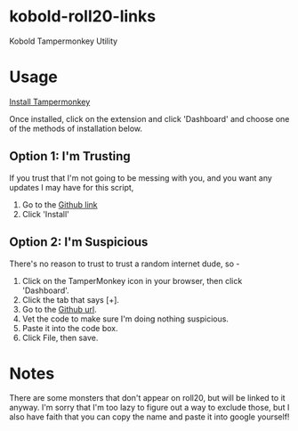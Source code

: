 # kobold-roll20-links
Kobold Tampermonkey Utility

# Usage

[Install Tampermonkey](https://chrome.google.com/webstore/detail/tampermonkey/dhdgffkkebhmkfjojejmpbldmpobfkfo?hl=en)

Once installed, click on the extension and click 'Dashboard' and choose one of the methods of installation below.

## Option 1: I'm Trusting

If you trust that I'm not going to be messing with you, and you want any updates I may have for this script,

1. Go to the [Github link](https://github.com/RankWeis/kobold-roll20-links/raw/master/Kobold.club%20Roll20%20Linker.user.js)
2. Click 'Install'

## Option 2: I'm Suspicious

There's no reason to trust to trust a random internet dude, so - 

1. Click on the TamperMonkey icon in your browser, then click 'Dashboard'.
2. Click the tab that says [+].
3. Go to the [Github url](https://github.com/RankWeis/kobold-roll20-links/blob/master/Kobold.club%20Roll20%20Linker.user.js).
4. Vet the code to make sure I'm doing nothing suspicious.
5. Paste it into the code box. 
6. Click File, then save.


# Notes

There are some monsters that don't appear on roll20, but will be linked to it anyway. I'm sorry that I'm too lazy to figure out a way to exclude those, but I also have faith that you can copy the name and paste it into google yourself!
